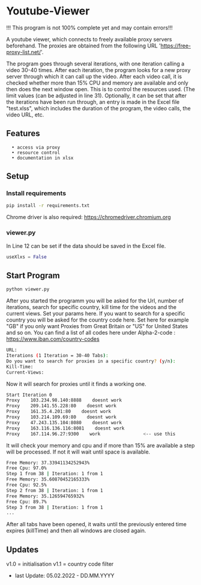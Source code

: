 # Youtube-Viewer
!!! This program is not 100% complete yet and may contain errors!!!

A youtube viewer, which connects to freely available proxy servers beforehand. The proxies are obtained from the following URL 'https://free-proxy-list.net/'.

The program goes through several iterations, with one iteration calling a video 30-40 times. After each iteration, the program looks for a new proxy server through which it can call up the video.
After each video call, it is checked whether more than 15% CPU and memory are available and only then does the next window open. This is to control the resources used. (The limit values (can be adjusted in line 31).
Optionally, it can be set that after the iterations have been run through, an entry is made in the Excel file "test.xlss", which includes the duration of the program, the video calls, the video URL, etc.

## Features
      • access via proxy
      • resource control
      • documentation in xlsx

## Setup

### Install requirements
```bash
pip install -r requirements.txt
```

Chrome driver is also required: https://chromedriver.chromium.org

### viewer.py
In Line 12 can be set if the data should be saved in the Excel file.
```python
useXlxs = False
```

## Start Program
```bash
python viewer.py
```

After you started the programm you will be asked for the Url, number of iterations, search for specific country, kill time for the videos and the current views. Set your params
here. If you want to search for a specific country you will be asked for the country code here. Set here for example "GB" if you only want Proxies from Great Britain or "US" for 
United States and so on.
You can find a list of all codes here under Alpha-2-code : https://www.iban.com/country-codes
```bash
URL:
Iterations (1 Iteration = 30-40 Tabs):
Do you want to search for proxies in a specific country? (y/n):
Kill-Time: 
Current-Views: 
```
Now it will search for proxies until it finds a working one.
```bash
Start Iteration 0
Proxy    103.234.98.140:8888    doesnt work
Proxy    209.141.55.228:80    doesnt work
Proxy    161.35.4.201:80    doesnt work
Proxy    103.214.109.69:80    doesnt work
Proxy    47.243.135.104:8080    doesnt work
Proxy    163.116.136.116:8081    doesnt work
Proxy    167.114.96.27:9300    work                <-- use this
```

It will check your memory and cpu and if more than 15% are available a step will be processed. If not it will wait until space is available.
```bash
Free Memory: 37.33941134252943%
Free Cpu: 97.0%
Step 1 from 38 | Iteration: 1 from 1
Free Memory: 35.60870452165333%
Free Cpu: 92.5%
Step 2 from 38 | Iteration: 1 from 1
Free Memory: 35.126594765932%
Free Cpu: 89.7%
Step 3 from 38 | Iteration: 1 from 1
...
```

After all tabs have been opened, it waits until the previously entered time expires (killTime) and then all windows are closed again.

## Updates
v1.0 = initialisation
v1.1 = country code filter


- last Update: 05.02.2022 - DD.MM.YYYY
